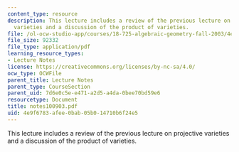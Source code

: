 ```yaml
---
content_type: resource
description: This lecture includes a review of the previous lecture on projective
  varieties and a discussion of the product of varieties.
file: /ol-ocw-studio-app/courses/18-725-algebraic-geometry-fall-2003/4e9f6783afee0bab05b014710b6f24e5_notes100903.pdf
file_size: 92332
file_type: application/pdf
learning_resource_types:
- Lecture Notes
license: https://creativecommons.org/licenses/by-nc-sa/4.0/
ocw_type: OCWFile
parent_title: Lecture Notes
parent_type: CourseSection
parent_uid: 7d6e0c5e-e471-a2d5-a4da-0bee70bd59e6
resourcetype: Document
title: notes100903.pdf
uid: 4e9f6783-afee-0bab-05b0-14710b6f24e5
---
```

This lecture includes a review of the previous lecture on projective varieties and a discussion of the product of varieties.